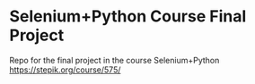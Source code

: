 # Selenium+Python Course Final Project
Repo for the final project in the course Selenium+Python https://stepik.org/course/575/
